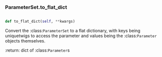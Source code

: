 ### ParameterSet.to_flat_dict

```py

def to_flat_dict(self, **kwargs)

```



Convert the :class:`ParameterSet` to a flat dictionary, with keys being
uniquetwigs to access the parameter and values being the :class:`Parameter`
objects themselves.

:return: dict of :class:`Parameter`s


